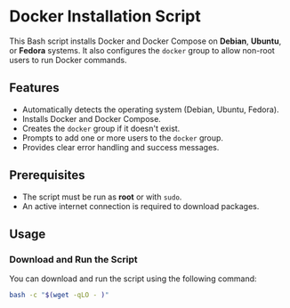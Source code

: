 # Docker Installation Script

This Bash script installs Docker and Docker Compose on **Debian**, **Ubuntu**, or **Fedora** systems. It also configures the `docker` group to allow non-root users to run Docker commands.

## Features

- Automatically detects the operating system (Debian, Ubuntu, Fedora).
- Installs Docker and Docker Compose.
- Creates the `docker` group if it doesn't exist.
- Prompts to add one or more users to the `docker` group.
- Provides clear error handling and success messages.

## Prerequisites

- The script must be run as **root** or with `sudo`.
- An active internet connection is required to download packages.

## Usage

### Download and Run the Script

You can download and run the script using the following command:

```sh
bash -c "$(wget -qLO - )"
```
